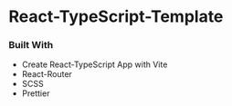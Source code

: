# React-TypeScript-Template

### Built With

- Create React-TypeScript App with Vite
- React-Router
- SCSS
- Prettier
